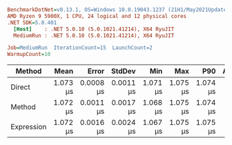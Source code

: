 ``` ini

BenchmarkDotNet=v0.13.1, OS=Windows 10.0.19043.1237 (21H1/May2021Update)
AMD Ryzen 9 5900X, 1 CPU, 24 logical and 12 physical cores
.NET SDK=5.0.401
  [Host]    : .NET 5.0.10 (5.0.1021.41214), X64 RyuJIT
  MediumRun : .NET 5.0.10 (5.0.1021.41214), X64 RyuJIT

Job=MediumRun  IterationCount=15  LaunchCount=2  
WarmupCount=10  

```
|     Method |     Mean |     Error |    StdDev |      Min |      Max |      P90 | Allocated |
|----------- |---------:|----------:|----------:|---------:|---------:|---------:|----------:|
|     Direct | 1.073 μs | 0.0008 μs | 0.0011 μs | 1.071 μs | 1.075 μs | 1.074 μs |         - |
|     Method | 1.072 μs | 0.0011 μs | 0.0017 μs | 1.068 μs | 1.075 μs | 1.074 μs |         - |
| Expression | 1.072 μs | 0.0016 μs | 0.0024 μs | 1.067 μs | 1.075 μs | 1.075 μs |         - |
